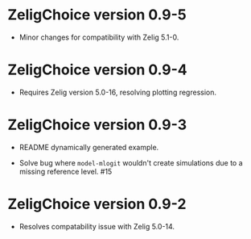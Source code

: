 #  ZeligChoice version 0.9-5

- Minor changes for compatibility with Zelig 5.1-0.

# ZeligChoice version 0.9-4

- Requires Zelig version 5.0-16, resolving plotting regression.

# ZeligChoice version 0.9-3

- README dynamically generated example.

- Solve bug where `model-mlogit` wouldn't create simulations due to a missing
reference level. #15

# ZeligChoice version 0.9-2

- Resolves compatability issue with Zelig 5.0-14.